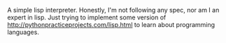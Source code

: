 A simple lisp interpreter. Honestly, I'm not following any spec, nor am I an expert in lisp. Just trying to implement some version of http://pythonpracticeprojects.com/lisp.html to learn about programming languages.